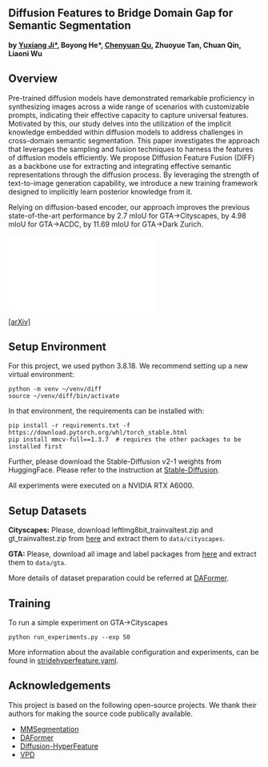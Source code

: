 ## Diffusion Features to Bridge Domain Gap for Semantic Segmentation

**by [Yuxiang Ji*](https://yux1angji.github.io/), Boyong He\*, [Chenyuan Qu](), Zhuoyue Tan, Chuan Qin, Liaoni Wu**


## Overview

Pre-trained diffusion models have demonstrated remarkable proficiency in synthesizing images across a wide range of scenarios with customizable prompts, indicating their effective capacity to capture universal features. 
Motivated by this, our study delves into the utilization of the implicit knowledge embedded within diffusion models to address challenges in cross-domain semantic segmentation. 
This paper investigates the approach that leverages the sampling and fusion techniques to harness the features of diffusion models efficiently. 
We propose DIffusion Feature Fusion (DIFF) as a backbone use for extracting and integrating effective semantic representations through the diffusion process.
By leveraging the strength of text-to-image generation capability, we introduce a new training framework designed to implicitly learn posterior knowledge from it.

Relying on diffusion-based encoder, our approach improves
the previous state-of-the-art performance by 2.7 mIoU for GTA→Cityscapes,
by 4.98 mIoU for GTA→ACDC, by 11.69 mIoU for GTA→Dark Zurich.

![intro](resources/pipeline.pdf)

[[arXiv]](https://arxiv.org/abs/2406.00777)

## Setup Environment

For this project, we used python 3.8.18. We recommend setting up a new virtual
environment:

```shell
python -m venv ~/venv/diff
source ~/venv/diff/bin/activate
```

In that environment, the requirements can be installed with:

```shell
pip install -r requirements.txt -f https://download.pytorch.org/whl/torch_stable.html
pip install mmcv-full==1.3.7  # requires the other packages to be installed first
```

Further, please download the Stable-Diffusion v2-1 weights from HuggingFace. 
Please refer to the instruction at [Stable-Diffusion](https://huggingface.co/stabilityai/stable-diffusion-2-1).


All experiments were executed on a NVIDIA RTX A6000.

## Setup Datasets

**Cityscapes:** Please, download leftImg8bit_trainvaltest.zip and
gt_trainvaltest.zip from [here](https://www.cityscapes-dataset.com/downloads/)
and extract them to `data/cityscapes`.

**GTA:** Please, download all image and label packages from
[here](https://download.visinf.tu-darmstadt.de/data/from_games/) and extract
them to `data/gta`.

More details of dataset preparation could be referred at [DAFormer](https://github.com/lhoyer/DAFormer).


## Training

To run a simple experiment on GTA→Cityscapes

```shell
python run_experiments.py --exp 50
```

More information about the available configuration and experiments, can be
found in [stridehyperfeature.yaml](mmseg/models/backbones/diff/configs/stridehyperfeature.yaml).


## Acknowledgements

This project is based on the following open-source projects. We thank their
authors for making the source code publically available.

* [MMSegmentation](https://github.com/open-mmlab/mmsegmentation)
* [DAFormer](https://github.com/lhoyer/DAFormer)
* [Diffusion-HyperFeature](https://github.com/diffusion-hyperfeatures/diffusion_hyperfeatures)
* [VPD](https://github.com/wl-zhao/VPD)

